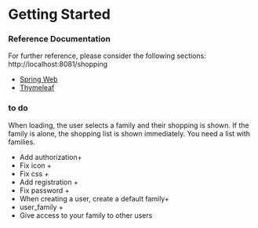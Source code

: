 # Getting Started

### Reference Documentation

For further reference, please consider the following sections:
http://localhost:8081/shopping

* [Spring Web](https://docs.spring.io/spring-boot/docs/3.1.0/reference/htmlsingle/#web)
* [Thymeleaf](https://docs.spring.io/spring-boot/docs/3.1.0/reference/htmlsingle/#web.servlet.spring-mvc.template-engines)

### to do
When loading, the user selects a family and their shopping is shown.
If the family is alone, the shopping list is shown immediately. You need a list with families.

- Add authorization+
- Fix icon +
- Fix css +
- Add registration +
- Fix password +
- When creating a user, create a default family+
- user_family +
- Give access to your family to other users